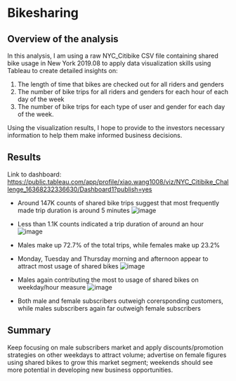 # Bikesharing

## Overview of the analysis

In this analysis, I am using a raw NYC_Citibike CSV file containing shared bike usage in New York 2019.08 to apply data visualization skills using Tableau to create detailed insights on:

1. The length of time that bikes are checked out for all riders and genders
2. The number of bike trips for all riders and genders for each hour of each day of the week
3. The number of bike trips for each type of user and gender for each day of the week.

Using the visualization results, I hope to provide to the investors necessary information to help them make informed business decisions.

## Results

Link to dashboard: https://public.tableau.com/app/profile/xiao.wang1008/viz/NYC_Citibike_Challenge_16368232336630/Dashboard1?publish=yes

* Around 147K counts of shared bike trips suggest that most frequently made trip duration is around 5 minutes
![image](https://user-images.githubusercontent.com/83438418/141652780-76ae1fbc-6b58-4d8a-be5b-bd9753c5bcde.png)

* Less than 1.1K counts indicated a trip duration of around an hour
![image](https://user-images.githubusercontent.com/83438418/141652807-ca0780cc-d3a4-474c-a310-8aa34a16049e.png)

* Males make up 72.7% of the total trips, while females make up 23.2%
 
* Monday, Tuesday and Thursday morning and afternoon appear to attract most usage of shared bikes
 ![image](https://user-images.githubusercontent.com/83438418/141652826-a495da30-98bf-4a4f-bade-0b2ac04c2cef.png)

* Males again contributing the most to usage of shared bikes on weekday/hour measure
![image](https://user-images.githubusercontent.com/83438418/141652842-799ce0e9-ea26-408f-a043-21f772dbfc74.png)

* Both male and female subscribers outweigh corersponding customers, while males subscribers again far outweigh female subscribers

## Summary

Keep focusing on male subscribers market and apply discounts/promotion strategies on other weekdays to attract volume; advertise on female figures using shared bikes to grow this market segment; weekends should see more potential in developing new business opportunities.
